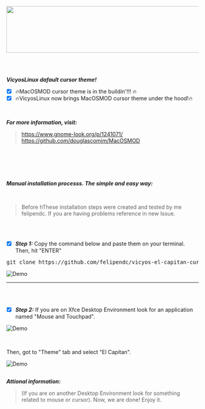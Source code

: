 <p align="center">
  <img width="600" height="122" src="https://i.imgur.com/1EsBpHg.gif">
</p>



<br>
<br>


***VicyosLinux dafault cursor theme!***


- [x] :fire:MacOSMOD cursor theme is in the buildin'!!! :fire:<br />
- [x] :fire:VicyosLinux now brings MacOSMOD cursor theme under the hood!:fire:<br />

<br>

***For more information, visit:***


>https://www.gnome-look.org/p/1241071/
>https://github.com/douglascomim/MacOSMOD


##

<br>
<br>
<br>


***Manual installation processs. The simple and easy way:***

<br>

>Before hThese installation steps were created and tested by me felipendc. 
>If you are having problems reference in new Issue.

<br>
<br>

- [x]  ***Step 1:***  Copy the command below and paste them on your terminal. Then, hit "ENTER"

<pre>git clone https://github.com/felipendc/vicyos-el-capitan-cursors-mod -b master $HOME/MacOSMOD && cd $HOME/MacOSMOD && sudo cp -r El_Capitan_Cursors/* /usr/share/icons/El_Capitan_Cursors && sudo rm -R $HOME/MacOSMOD*</pre>

![Demo](https://i.imgur.com/4yKX5bl.png)

----

<br>
<br>

- [x]  ***Step 2:***  If you are on Xfce Desktop Environment look for an application named "Mouse and Touchpad". 

![Demo](https://i.imgur.com/PtlCVx2.png)

<br>

Then, got to "Theme" tab and select "El Capitan".

![Demo](https://i.imgur.com/QqOn18l.png)

##

***Attional information:***

>(If you are  on another Desktop Environment look for something related to mouse or cursor).
>Now, we are done! Enjoy it.
